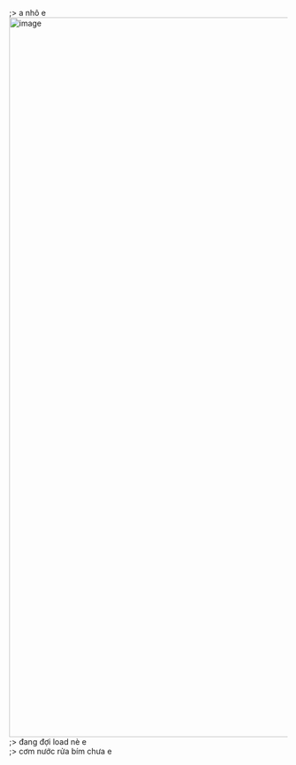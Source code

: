 ;> a nhô e<br>
<img width="2110" height="1302" alt="image" src="https://github.com/user-attachments/assets/dfeca262-ae56-43b6-a736-ad1a9ebe005d" /><br>
;> đang đợi load nè e<br>
;> cơm nước rửa bím chưa e
